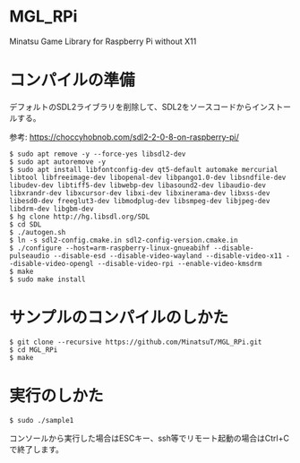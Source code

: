 # MGL_RPi
Minatsu Game Library for Raspberry Pi without X11

# コンパイルの準備
デフォルトのSDL2ライブラリを削除して、SDL2をソースコードからインストールする。

参考: https://choccyhobnob.com/sdl2-2-0-8-on-raspberry-pi/
```
$ sudo apt remove -y --force-yes libsdl2-dev
$ sudo apt autoremove -y
$ sudo apt install libfontconfig-dev qt5-default automake mercurial libtool libfreeimage-dev libopenal-dev libpango1.0-dev libsndfile-dev libudev-dev libtiff5-dev libwebp-dev libasound2-dev libaudio-dev libxrandr-dev libxcursor-dev libxi-dev libxinerama-dev libxss-dev libesd0-dev freeglut3-dev libmodplug-dev libsmpeg-dev libjpeg-dev libdrm-dev libgbm-dev
$ hg clone http://hg.libsdl.org/SDL
$ cd SDL
$ ./autogen.sh
$ ln -s sdl2-config.cmake.in sdl2-config-version.cmake.in
$ ./configure --host=arm-raspberry-linux-gnueabihf --disable-pulseaudio --disable-esd --disable-video-wayland --disable-video-x11 --disable-video-opengl --disable-video-rpi --enable-video-kmsdrm
$ make
$ sudo make install
```

# サンプルのコンパイルのしかた
```
$ git clone --recursive https://github.com/MinatsuT/MGL_RPi.git
$ cd MGL_RPi
$ make
```

# 実行のしかた
```
$ sudo ./sample1
```
コンソールから実行した場合はESCキー、ssh等でリモート起動の場合はCtrl+Cで終了します。